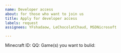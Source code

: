 ```yaml
---
name: Developer access
about: for those who want to join us
title: Apply for developer access
labels: request
assignees: YFshadaow, LeChocolatChaud, MSDNicrosoft

---
```


Minecraft ID:
QQ:
Game(s) you want to bulid:
